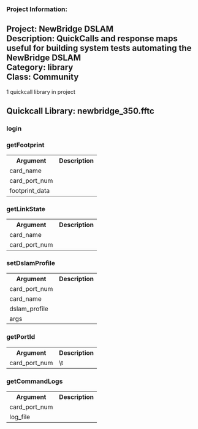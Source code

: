### Project Information:
Project: NewBridge DSLAM  
Description: QuickCalls and response maps useful for building system tests automating the NewBridge DSLAM  
Category: library  
Class: Community
 ----
1 quickcall library in project
## Quickcall Library: newbridge_350.fftc
### login
### getFootprint
<table><tr><th>Argument</th><th>Description</th></tr>
<tr><td>card_name</td><tr></tr>
<tr><td>card_port_num</td><tr></tr>
<tr><td>footprint_data</td><tr></tr></table>

### getLinkState
<table><tr><th>Argument</th><th>Description</th></tr>
<tr><td>card_name</td><tr></tr>
<tr><td>card_port_num</td><tr></tr></table>

### setDslamProfile
<table><tr><th>Argument</th><th>Description</th></tr>
<tr><td>card_port_num</td><tr></tr>
<tr><td>card_name</td><tr></tr>
<tr><td>dslam_profile</td><tr></tr>
<tr><td>args</td><tr></tr></table>

### getPortId
<table><tr><th>Argument</th><th>Description</th></tr>
<tr><td>card_port_num</td><td>\t</tr></td></table>

### getCommandLogs
<table><tr><th>Argument</th><th>Description</th></tr>
<tr><td>card_port_num</td><tr></tr>
<tr><td>log_file</td><tr></tr></table>

